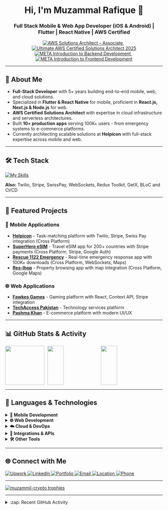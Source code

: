 <!--
Credits:
- Skill icons: https://github.com/tandpfun/skill-icons
- GitHub Stats: https://github.com/anuraghazra/github-readme-stats
-->

<h1 align="center">Hi, I'm Muzammal Rafique 👋</h1>
<h3 align="center">Full Stack Mobile & Web App Developer (iOS & Android) | Flutter | React Native | AWS Certified</h3>

<!-- ========================== CERTIFICATIONS (TOP) ========================== -->
<p align="center">
  <a href="https://www.credly.com/badges/678e4ee1-6ae2-4a0d-a08e-464085e918b0/public_url" target="_blank">
    <img alt="AWS Solutions Architect – Associate"
         src="https://img.shields.io/badge/AWS%20Solutions%20Architect%E2%80%94Associate-Verified%20(2025)-ff9900?style=for-the-badge&logo=amazonaws&logoColor=white" />
  </a>
  &nbsp;
  <a href="https://www.udemy.com/certificate/UC-83f3f0fe-e193-4dd2-af6c-35dfab2d44a4/" target="_blank">
    <img alt="Ultimate AWS Certified Solutions Architect 2025"
         src="https://img.shields.io/badge/AWS%20Cloud%20Practitioner%E2%80%94Foundational-Verified%20(2025)-232f3e?style=for-the-badge&logo=amazonaws&logoColor=white" />
  </a>
  <a href="https://www.coursera.org/account/accomplishments/certificate/7L6R2C4628B5" target="_blank">
    <img alt="META Introduction to Backend Development"
         src="https://img.shields.io/badge/META%20Introduction%20to%20Backend%20Development-Verified%20(2024)-0668E1?style=for-the-badge&logo=meta&logoColor=white" />
  </a>
  &nbsp;
  <a href="https://www.coursera.org/account/accomplishments/certificate/P5JJ58ZP7ZWV" target="_blank">
    <img alt="META Introduction to Frontend Development"
         src="https://img.shields.io/badge/META%20Introduction%20to%20Frontend%20Development-Verified%20(2024)-1877F2?style=for-the-badge&logo=meta&logoColor=white" />
  </a>
</p>

---

## 🚀 About Me
- **Full-Stack Developer** with 5+ years building end-to-end mobile, web, and cloud solutions.
- Specialized in **Flutter & React Native** for mobile, proficient in **React.js, Next.js & Node.js** for web.
- **AWS Certified Solutions Architect** with expertise in cloud infrastructure and serverless architectures.
- Built **10+ production apps** serving 100K+ users - from emergency systems to e-commerce platforms.
- Currently architecting scalable solutions at **Helpicon** with full-stack expertise across mobile and web.

---

## 🛠 Tech Stack
[![My Skills](https://skillicons.dev/icons?i=flutter,dart,react,nextjs,ts,js,nodejs,express,redux,tailwind,mongodb,firebase,aws,graphql,git,github&theme=light)](https://skillicons.dev)

**Also:** Twilio, Stripe, SwissPay, WebSockets, Redux Toolkit, GetX, BLoC and CI/CD

---

## 📌 Featured Projects

### 📱 **Mobile Applications**
- **[Helpicon](https://helpicon.se/)** **[](https://apps.apple.com/se/app/helpicon/id6450137041?l=en-GB)** - Task-matching platform with Twilio, Stripe, Swiss Pay integration (Cross Platform)
- **[SuperHero eSIM](https://apps.apple.com/pk/app/superhero-esim-travel-data/id6504882410)** - Travel eSIM app for 200+ countries with Stripe payments (Cross Platform, Stripe, Google Auth)
- **[Rescue 1122 Emergency](https://play.google.com/store/apps/details?id=com.hoboetech.rescue.consumer&hl=en)** - Real-time emergency response app with 100K+ downloads (Cross Platform, WebSockets, Maps)
- **[Res-Ihop](https://apps.apple.com/us/app/res-ihop/id1576501174)** - Property browsing app with map integration (Cross Platform, Google Maps)

### 🌐 **Web Applications**
- **[Fawkes Games](https://fawkesgames.com/)** - Gaming platform with React, Context API, Stripe integration
- **[TechAccess Pakistan](https://www.techaccesspak.com/)** - Technology services platform
- **[Pashma Khan](https://pashmakhan.com/)** - E-commerce platform with modern UI/UX

---

## 📊 GitHub Stats & Activity

<div align="left" style="display: flex; gap: 10px;">

  <!-- Top Languages -->
  <img src="https://github-readme-stats.vercel.app/api/top-langs/?username=muzammil-crypto&layout=compact&theme=radical&hide_border=true&border_radius=12" style="height: 125px; object-fit: cover;" />

  <!-- Streak Stats -->
  <img src="https://github-readme-streak-stats.herokuapp.com/?user=muzammil-crypto&theme=radical&hide_border=true&border_radius=12" style="width: 32%; height: 125px; object-fit: cover;" />

  <!-- GitHub Stats -->
  <img src="https://github-readme-stats.vercel.app/api?username=muzammil-crypto&show_icons=true&count_private=true&theme=radical&hide_border=true&border_radius=12" style="width: 32%; height: 125px; object-fit: cover;" />

</div>

---

## 🚀 Languages & Technologies

<p align="left">
  <!-- Mobile -->
  <details>
    <summary><b>📱 Mobile Development</b></summary>
    <br>
    <img src="https://img.shields.io/badge/Flutter-02569B?logo=flutter&logoColor=white&style=for-the-badge" />
    <img src="https://img.shields.io/badge/Dart-0175C2?logo=dart&logoColor=white&style=for-the-badge" />
    <img src="https://img.shields.io/badge/React%20Native-61DAFB?logo=react&logoColor=black&style=for-the-badge" />
    <img src="https://img.shields.io/badge/Redux%20Toolkit-764ABC?logo=redux&logoColor=white&style=for-the-badge" />
  </details>

  <!-- Web -->
  <details>
    <summary><b>🌐 Web Development</b></summary>
    <br>
    <img src="https://img.shields.io/badge/React-20232A?logo=react&logoColor=61DAFB&style=for-the-badge" />
    <img src="https://img.shields.io/badge/Next.js-000000?logo=next.js&logoColor=white&style=for-the-badge" />
    <img src="https://img.shields.io/badge/Node.js-339933?logo=node.js&logoColor=white&style=for-the-badge" />
    <img src="https://img.shields.io/badge/Express-000000?logo=express&logoColor=white&style=for-the-badge" />
    <img src="https://img.shields.io/badge/TypeScript-3178C6?logo=typescript&logoColor=white&style=for-the-badge" />
  </details>

  <!-- Cloud -->
  <details>
    <summary><b>☁️ Cloud & DevOps</b></summary>
    <br>
    <img src="https://img.shields.io/badge/AWS-FF9900?logo=amazon-aws&logoColor=white&style=for-the-badge" />
    <img src="https://img.shields.io/badge/Docker-2496ED?logo=docker&logoColor=white&style=for-the-badge" />
    <img src="https://img.shields.io/badge/GitHub%20Actions-2088FF?logo=github-actions&logoColor=white&style=for-the-badge" />
  </details>

  <!-- Integrations -->
  <details>
    <summary><b>🔗 Integrations & APIs</b></summary>
    <br>
    <img src="https://img.shields.io/badge/Stripe-008CDD?logo=stripe&logoColor=white&style=for-the-badge" />
    <img src="https://img.shields.io/badge/Twilio-F22F46?logo=twilio&logoColor=white&style=for-the-badge" />
    <img src="https://img.shields.io/badge/Firebase-FFCA28?logo=firebase&logoColor=black&style=for-the-badge" />
    <img src="https://img.shields.io/badge/Mapbox-000000?logo=mapbox&logoColor=white&style=for-the-badge" />
  </details>

  <!-- Tools -->
  <details>
    <summary><b>🛠 Other Tools</b></summary>
    <br>
    <img src="https://img.shields.io/badge/Git-F05032?logo=git&logoColor=white&style=for-the-badge" />
    <img src="https://img.shields.io/badge/GitHub-181717?logo=github&logoColor=white&style=for-the-badge" />
    <img src="https://img.shields.io/badge/VS%20Code-007ACC?logo=visual-studio-code&logoColor=white&style=for-the-badge" />
    <img src="https://img.shields.io/badge/Figma-F24E1E?logo=figma&logoColor=white&style=for-the-badge" />
  </details>
</p>

---

## 🌐 Connect with Me

<p align="left">
  <a href="https://www.upwork.com/freelancers/~0130e80325866dce81?mp_source=share" target="_blank">
    <img src="https://img.shields.io/badge/Upwork-6FDA44?style=for-the-badge&logo=upwork&logoColor=white" alt="Upwork"/>
  </a>
  <a href="https://www.linkedin.com/in/muzammil-rafique" target="_blank">
    <img src="https://img.shields.io/badge/LinkedIn-0077B5?style=for-the-badge&logo=linkedin&logoColor=white" alt="LinkedIn"/>
  </a>
  <a href="http://itsmuzamil.vercel.app" target="_blank">
    <img src="https://img.shields.io/badge/Portfolio-000000?style=for-the-badge&logo=vercel&logoColor=white" alt="Portfolio"/>
  </a>
  <a href="mailto:Muzamilrafiq000@gmail.com">
    <img src="https://img.shields.io/badge/Email-D14836?style=for-the-badge&logo=gmail&logoColor=white" alt="Email"/>
  </a>
  <a href="#">
    <img src="https://img.shields.io/badge/📍 Riyadh, Saudi Arabia-555555?style=for-the-badge" alt="Location"/>
  </a>
  <a href="tel:+966509652856">
    <img src="https://img.shields.io/badge/📱 +966509652856-555555?style=for-the-badge" alt="Phone"/>
  </a>
</p>

---

<p align="left">
  <a href="https://github.com/ryo-ma/github-profile-trophy">
    <img src="https://github-profile-trophy.vercel.app/?username=muzammil-crypto&margin-w=15&margin-h=15" alt="muzammil-crypto trophies"/>
  </a>
</p>

---

<details>
  <summary>:zap: Recent GitHub Activity</summary>
  
<!--START_SECTION:activity-->
1. 💪 Opened PR [#5](https://github.com/muzammil-crypto/helpicon-mobile-app/pull/5) in [muzammil-crypto/helpicon-mobile-app](https://github.com/muzammil-crypto/helpicon-mobile-app)
2. 🎉 Merged PR [#4](https://github.com/muzammil-crypto/emergency-response-app/pull/4) in [muzammil-crypto/emergency-response-app](https://github.com/muzammil-crypto/emergency-response-app)
3. 💪 Opened PR [#3](https://github.com/muzammil-crypto/flutter-ecommerce/pull/3) in [muzammil-crypto/flutter-ecommerce](https://github.com/muzammil-crypto/flutter-ecommerce)
4. ❌ Closed PR [#2](https://github.com/muzammil-crypto/react-native-chat-app/pull/2) in [muzammil-crypto/react-native-chat-app](https://github.com/muzammil-crypto/react-native-chat-app)
5. 🎉 Merged PR [#1](https://github.com/muzammil-crypto/aws-mobile-backend/pull/1) in [muzammil-crypto/aws-mobile-backend](https://github.com/muzammil-crypto/aws-mobile-backend)
<!--END_SECTION:activity-->
</details>
